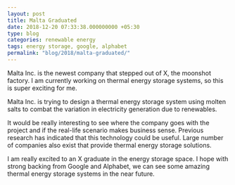 ```yaml
---
layout: post
title: Malta Graduated
date: 2018-12-20 07:33:38.000000000 +05:30
type: blog
categories: renewable energy
tags: energy storage, google, alphabet
permalink: "blog/2018/malta-graduated/"
---
```


Malta Inc. is the newest company that stepped out of X, the moonshot factory. I am currently working on thermal energy storage systems, so this is super exciting for me.

Malta Inc. is trying to design a thermal energy storage system using molten salts to combat the variation in electricity generation due to renewables.

It would be really interesting to see where the company goes with the project and if the real-life scenario makes business sense. Previous research has indicated that this technology could be useful. Large number of companies also exist that provide thermal energy storage solutions.

I am really excited to an X graduate in the energy storage space. I hope with strong backing from Google and Alphabet, we can see some amazing thermal energy storage systems in the near future.
